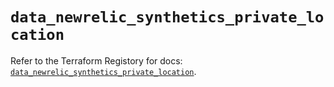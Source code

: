 # `data_newrelic_synthetics_private_location`

Refer to the Terraform Registory for docs: [`data_newrelic_synthetics_private_location`](https://registry.terraform.io/providers/newrelic/newrelic/3.27.2/docs/data-sources/synthetics_private_location).
